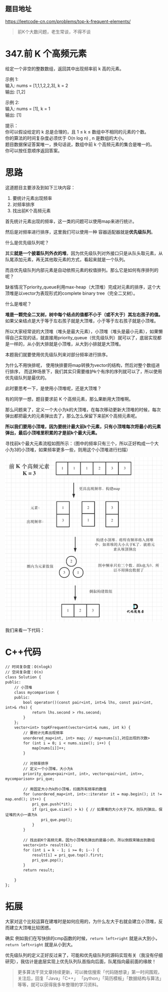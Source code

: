 ## 题目地址 

https://leetcode-cn.com/problems/top-k-frequent-elements/

> 前K个大数问题，老生常谈，不得不谈

# 347.前 K 个高频元素

给定一个非空的整数数组，返回其中出现频率前 k 高的元素。

示例 1:   
输入: nums = [1,1,1,2,2,3], k = 2  
输出: [1,2]   

示例 2:  
输入: nums = [1], k = 1   
输出: [1]   
 
提示：   
你可以假设给定的 k 总是合理的，且 1 ≤ k ≤ 数组中不相同的元素的个数。   
你的算法的时间复杂度必须优于 O(n log n) , n 是数组的大小。   
题目数据保证答案唯一，换句话说，数组中前 k 个高频元素的集合是唯一的。   
你可以按任意顺序返回答案。  

# 思路

这道题目主要涉及到如下三块内容：
1. 要统计元素出现频率
2. 对频率排序
3. 找出前K个高频元素 

首先统计元素出现的频率，这一类的问题可以使用map来进行统计。

然后是对频率进行排序，这里我们可以使用一种 容器适配器就是**优先级队列**。 

什么是优先级队列呢？ 

其实**就是一个披着队列外衣的堆**，因为优先级队列对外接口只是从队头取元素，从队尾添加元素，再无其他取元素的方式，看起来就是一个队列。

而且优先级队列内部元素是自动依照元素的权值排列。那么它是如何有序排列的呢？

缺省情况下priority_queue利用max-heap（大顶堆）完成对元素的排序，这个大顶堆是以vector为表现形式的complete binary tree（完全二叉树）。

什么是堆呢？ 

**堆是一颗完全二叉树，树中每个结点的值都不小于（或不大于）其左右孩子的值。** 如果父亲结点是大于等于左右孩子就是大顶堆，小于等于左右孩子就是小顶堆。 

所以大家经常说的大顶堆（堆头是最大元素），小顶堆（堆头是最小元素），如果懒得自己实现的话，就直接用priority_queue（优先级队列）就可以了，底层实现都是一样的，从小到大排就是小顶堆，从大到小排就是大顶堆。

本题我们就要使用优先级队列来对部分频率进行排序。

为什么不用快排呢， 使用快排要将map转换为vector的结构，然后对整个数组进行排序， 而这种场景下，我们其实只需要维护k个有序的序列就可以了，所以使用优先级队列是最优的。

此时要思考一下，是使用小顶堆呢，还是大顶堆？ 

有的同学一想，题目要求前 K 个高频元素，那么果断用大顶堆啊。

那么问题来了，定义一个大小为k的大顶堆，在每次移动更新大顶堆的时候，每次弹出都把最大的元素弹出去了，那么怎么保留下来前K个高频元素呢。

**所以我们要用小顶堆，因为要统计最大前k个元素，只有小顶堆每次将最小的元素弹出，最后小顶堆里积累的才是前k个最大元素。**

寻找前k个最大元素流程如图所示：（图中的频率只有三个，所以正好构成一个大小为3的小顶堆，如果频率更多一些，则用这个小顶堆进行扫描）

<img src='../pics/347.前K个高频元素.png' width=600> </img></div>


我们来看一下代码：

# C++代码

```
// 时间复杂度：O(nlogk)
// 空间复杂度：O(n)
class Solution {
public:
    // 小顶堆
    class mycomparison {
    public:
        bool operator()(const pair<int, int>& lhs, const pair<int, int>& rhs) {
            return lhs.second > rhs.second;
        }
    };
    vector<int> topKFrequent(vector<int>& nums, int k) {
        // 要统计元素出现频率
        unordered_map<int, int> map; // map<nums[i],对应出现的次数>
        for (int i = 0; i < nums.size(); i++) {
            map[nums[i]]++;
        }

        // 对频率排序
        // 定义一个小顶堆，大小为k
        priority_queue<pair<int, int>, vector<pair<int, int>>, mycomparison> pri_que;
        
        // 用固定大小为k的小顶堆，扫面所有频率的数值 
        for (unordered_map<int, int>::iterator it = map.begin(); it != map.end(); it++) {
            pri_que.push(*it);
            if (pri_que.size() > k) { // 如果堆的大小大于了K，则队列弹出，保证堆的大小一直为k
                pri_que.pop();
            }
        }

        // 找出前K个高频元素，因为小顶堆先弹出的是最小的，所以倒叙来输出到数组
        vector<int> result(k);
        for (int i = k - 1; i >= 0; i--) {
            result[i] = pri_que.top().first;
            pri_que.pop();
        }
        return result;

    }
};
```
# 拓展
大家对这个比较运算在建堆时是如何应用的，为什么左大于右就会建立小顶堆，反而建立大顶堆比较困惑。

确实 例如我们在写快排的cmp函数的时候，`return left>right` 就是从大到小，`return left<right` 就是从小到大。

优先级队列的定义正好反过来了，可能和优先级队列的源码实现有关（我没有仔细研究），我估计是底层实现上优先队列队首指向后面，队尾指向最前面的缘故！


> 更多算法干货文章持续更新，可以微信搜索「代码随想录」第一时间围观，关注后，回复「Java」「C++」 「python」「简历模板」「数据结构与算法」等等，就可以获得我多年整理的学习资料。

